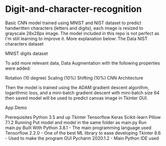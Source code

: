 # Digit-and-character-recognition
Basic CNN model trained using MNIST and NIST dataset to predict handwritten characters (letters and digits), each image is resized to grayscale 28x28px image. The model included in this repo is not perfect as I'm still learning to improve it. More explanation below:
The Data
NIST characters dataset


MNIST digits dataset


To add more relevant data, Data Augmentation with the following properties were added:

Rotation (10 degree)
Scaling (10%)
Shifting (10%)
CNN Architecture


Then the model is trained using the ADAM gradient descent algorithm, logarithmic loss, and a mini-batch gradient descent with mini-batch size 64 then saved model will be used to predict canvas image in Tkinter GUI.

App Demo


Prerequisites
Python 3.5 and up
Tkinter
Tensorflow
Keras
Scikit-learn
Pillow 7.1.2
Running
Put model and model in the same folder as main.py
Run main.py
Built With
Python 3.8.1 - The main programming language used
Tensorflow 2.2.0 - One of the best ML library to ease developing
Tkinter 8.6 - Used to make the program GUI
Pycharm 2020.1.2 - Main Python IDE used
